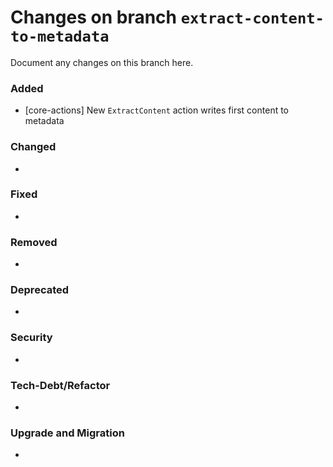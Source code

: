# Changes on branch `extract-content-to-metadata`
Document any changes on this branch here.
### Added
- [core-actions] New `ExtractContent` action writes first content to metadata

### Changed
- 

### Fixed
- 

### Removed
- 

### Deprecated
- 

### Security
- 

### Tech-Debt/Refactor
- 

### Upgrade and Migration
- 

